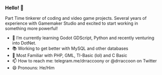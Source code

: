 ### Hello! 👋
Part Time tinkerer of coding and video game projects. Several years of experience with Gamemaker Studio and excited to start working in something more powerful!
- 🌱 I’m currently learning Godot GDScript, Python and recently venturing into DotNet.
- 📚 Working to get better with MySQL and other databases
- 💯 Most Familiar with PHP, GML, TI-Basic (lol) and C Basic
- 📫 How to reach me: telegram.me/drraccoony or @drraccoon on Twitter
- 😄 Pronouns: He/Him
